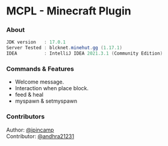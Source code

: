 # MCPL - Minecraft Plugin

### About
```java
JDK version   : 17.0.1
Server Tested : blcknet.minehut.gg (1.17.1)
IDEA          : IntelliJ IDEA 2021.3.1 (Community Edition)
```

### Commands & Features
- Welcome message.
- Interaction when place block.
- feed & heal
- myspawn & setmyspawn

### Contributors
Author: [@ipincamp](https://github.com/ipincamp) <br>
Contributor: [@andhra21231](https://github.com/andhra21231)
